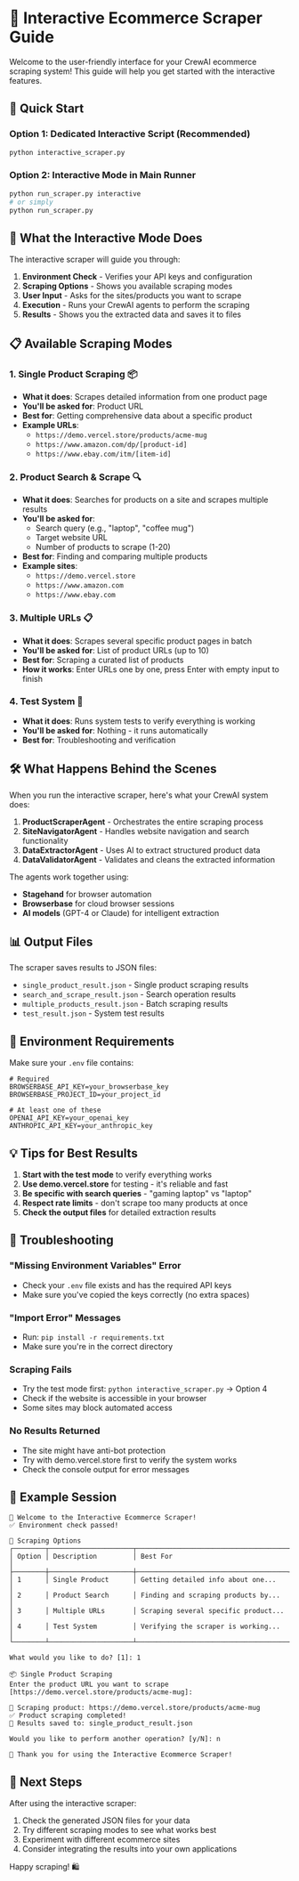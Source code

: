 # 🤖 Interactive Ecommerce Scraper Guide

Welcome to the user-friendly interface for your CrewAI ecommerce scraping system! This guide will help you get started with the interactive features.

## 🚀 Quick Start

### Option 1: Dedicated Interactive Script (Recommended)
```bash
python interactive_scraper.py
```

### Option 2: Interactive Mode in Main Runner
```bash
python run_scraper.py interactive
# or simply
python run_scraper.py
```

## 🎯 What the Interactive Mode Does

The interactive scraper will guide you through:

1. **Environment Check** - Verifies your API keys and configuration
2. **Scraping Options** - Shows you available scraping modes
3. **User Input** - Asks for the sites/products you want to scrape
4. **Execution** - Runs your CrewAI agents to perform the scraping
5. **Results** - Shows you the extracted data and saves it to files

## 📋 Available Scraping Modes

### 1. Single Product Scraping 📦
- **What it does**: Scrapes detailed information from one product page
- **You'll be asked for**: Product URL
- **Best for**: Getting comprehensive data about a specific product
- **Example URLs**:
  - `https://demo.vercel.store/products/acme-mug`
  - `https://www.amazon.com/dp/[product-id]`
  - `https://www.ebay.com/itm/[item-id]`

### 2. Product Search & Scrape 🔍
- **What it does**: Searches for products on a site and scrapes multiple results
- **You'll be asked for**: 
  - Search query (e.g., "laptop", "coffee mug")
  - Target website URL
  - Number of products to scrape (1-20)
- **Best for**: Finding and comparing multiple products
- **Example sites**:
  - `https://demo.vercel.store`
  - `https://www.amazon.com`
  - `https://www.ebay.com`

### 3. Multiple URLs 📋
- **What it does**: Scrapes several specific product pages in batch
- **You'll be asked for**: List of product URLs (up to 10)
- **Best for**: Scraping a curated list of products
- **How it works**: Enter URLs one by one, press Enter with empty input to finish

### 4. Test System 🧪
- **What it does**: Runs system tests to verify everything is working
- **You'll be asked for**: Nothing - it runs automatically
- **Best for**: Troubleshooting and verification

## 🛠️ What Happens Behind the Scenes

When you run the interactive scraper, here's what your CrewAI system does:

1. **ProductScraperAgent** - Orchestrates the entire scraping process
2. **SiteNavigatorAgent** - Handles website navigation and search functionality
3. **DataExtractorAgent** - Uses AI to extract structured product data
4. **DataValidatorAgent** - Validates and cleans the extracted information

The agents work together using:
- **Stagehand** for browser automation
- **Browserbase** for cloud browser sessions
- **AI models** (GPT-4 or Claude) for intelligent extraction

## 📊 Output Files

The scraper saves results to JSON files:
- `single_product_result.json` - Single product scraping results
- `search_and_scrape_result.json` - Search operation results
- `multiple_products_result.json` - Batch scraping results
- `test_result.json` - System test results

## 🔧 Environment Requirements

Make sure your `.env` file contains:

```env
# Required
BROWSERBASE_API_KEY=your_browserbase_key
BROWSERBASE_PROJECT_ID=your_project_id

# At least one of these
OPENAI_API_KEY=your_openai_key
ANTHROPIC_API_KEY=your_anthropic_key
```

## 💡 Tips for Best Results

1. **Start with the test mode** to verify everything works
2. **Use demo.vercel.store** for testing - it's reliable and fast
3. **Be specific with search queries** - "gaming laptop" vs "laptop"
4. **Respect rate limits** - don't scrape too many products at once
5. **Check the output files** for detailed extraction results

## 🚨 Troubleshooting

### "Missing Environment Variables" Error
- Check your `.env` file exists and has the required API keys
- Make sure you've copied the keys correctly (no extra spaces)

### "Import Error" Messages
- Run: `pip install -r requirements.txt`
- Make sure you're in the correct directory

### Scraping Fails
- Try the test mode first: `python interactive_scraper.py` → Option 4
- Check if the website is accessible in your browser
- Some sites may block automated access

### No Results Returned
- The site might have anti-bot protection
- Try with demo.vercel.store first to verify the system works
- Check the console output for error messages

## 🎉 Example Session

```
🤖 Welcome to the Interactive Ecommerce Scraper!
✅ Environment check passed!

🎯 Scraping Options
┌────────┬─────────────────────┬──────────────────────────────────────┐
│ Option │ Description         │ Best For                             │
├────────┼─────────────────────┼──────────────────────────────────────┤
│ 1      │ Single Product      │ Getting detailed info about one...   │
│ 2      │ Product Search      │ Finding and scraping products by...  │
│ 3      │ Multiple URLs       │ Scraping several specific product... │
│ 4      │ Test System         │ Verifying the scraper is working...  │
└────────┴─────────────────────┴──────────────────────────────────────┘

What would you like to do? [1]: 1

📦 Single Product Scraping
Enter the product URL you want to scrape [https://demo.vercel.store/products/acme-mug]: 

🚀 Scraping product: https://demo.vercel.store/products/acme-mug
✅ Product scraping completed!
📁 Results saved to: single_product_result.json

Would you like to perform another operation? [y/N]: n

🎉 Thank you for using the Interactive Ecommerce Scraper!
```

## 🔗 Next Steps

After using the interactive scraper:
1. Check the generated JSON files for your data
2. Try different scraping modes to see what works best
3. Experiment with different ecommerce sites
4. Consider integrating the results into your own applications

Happy scraping! 🛍️
